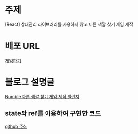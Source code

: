 # 주제

[React] 상태관리 라이브러리를 사용하지 않고 다른 색깔 찾기 게임 제작

# 배포 URL

[게임하기](https://pshdev1030.github.io/numbleChallenge/)

# 블로그 설명글

[Numble 다른 색깔 찾기 게임 제작 챌린지](https://pshdev1030.github.io/2022/02/14/Numble-다른-색깔-찾기-게임-제작-챌린지/)

## state와 ref를 이용하여 구현한 코드

[github 주소](https://github.com/pshdev1030/numble)
